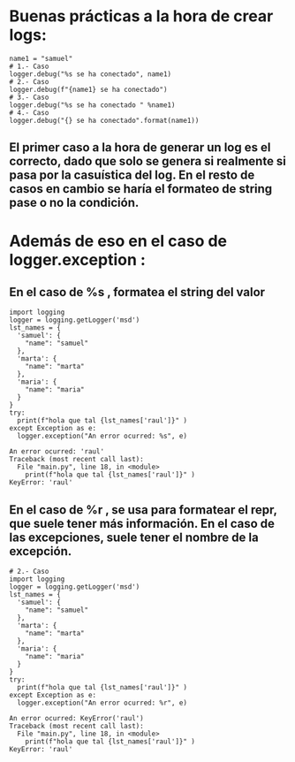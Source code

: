 # Buenas prácticas a la hora de crear logs:
```
name1 = "samuel"
# 1.- Caso
logger.debug("%s se ha conectado", name1)
# 2.- Caso
logger.debug(f"{name1} se ha conectado")
# 3.- Caso
logger.debug("%s se ha conectado " %name1)
# 4.- Caso
logger.debug("{} se ha conectado".format(name1)) 
```
## El primer caso a la hora de generar un log es el correcto, dado que solo se genera si realmente si pasa por la casuística del log. En el resto de casos en cambio se haría  el formateo de string pase o no la condición.

# Además de eso en el caso de logger.exception :

## En el caso de %s , formatea el string del valor
```
import logging
logger = logging.getLogger('msd')
lst_names = {
  'samuel': {
    "name": "samuel"
  },
  'marta': {
    "name": "marta"
  },
  'maria': {
    "name": "maria"
  }
} 
try:
  print(f"hola que tal {lst_names['raul']}" )
except Exception as e:
  logger.exception("An error ocurred: %s", e)
``` 
```
An error ocurred: 'raul'
Traceback (most recent call last):
  File "main.py", line 18, in <module>
    print(f"hola que tal {lst_names['raul']}" )
KeyError: 'raul'
``` 

## En el caso de %r , se usa para formatear el repr, que suele tener más información. En el caso de las excepciones, suele tener el nombre de la excepción.
```
# 2.- Caso
import logging
logger = logging.getLogger('msd')
lst_names = {
  'samuel': {
    "name": "samuel"
  },
  'marta': {
    "name": "marta"
  },
  'maria': {
    "name": "maria"
  }
} 
try:
  print(f"hola que tal {lst_names['raul']}" )
except Exception as e:
  logger.exception("An error ocurred: %r", e)
```
```
An error ocurred: KeyError('raul')
Traceback (most recent call last):
  File "main.py", line 18, in <module>
    print(f"hola que tal {lst_names['raul']}" )
KeyError: 'raul'
``` 

